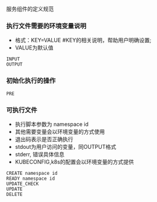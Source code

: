 
服务组件的定义规范  

### 执行文件需要的环境变量说明  
- 格式：KEY=VALUE  #KEY的相关说明，帮助用户明确设置;
- VALUE为默认值  
```
INPUT
OUTPUT
```

### 初始化执行的操作
```
PRE
```

### 可执行文件
- 执行脚本参数为  namespace id
- 其他需要变量会以环境变量的方式使用  
- 退出码表示是否正确执行  
- stdout为用户访问的变量，同OUTPUT格式
- stderr, 错误具体信息
- KUBECONFIG,k8s的配置会以环境变量的方式提供

```
CREATE namespace id
READY namespace id
UPDATE_CHECK
UPDATE
DELETE 
```

